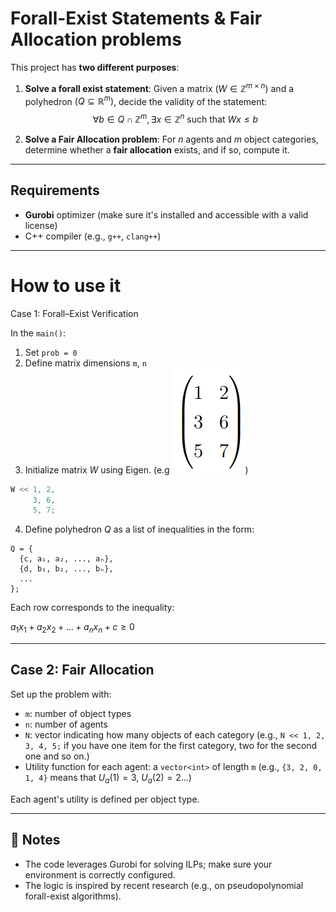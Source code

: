 # Forall-Exist Statements & Fair Allocation problems

This project has **two different purposes**:

1. **Solve a forall exist statement**: Given a matrix $( W \in \mathbb{Z}^{m 	\times n} )$ and a polyhedron $( Q \subseteq \mathbb{R}^m )$, decide the validity of the statement:
   $$\forall b \in Q \cap \mathbb{Z}^m,  \exists x \in \mathbb{Z}^n 	\text{ such that } Wx \leq b$$

2. **Solve a Fair Allocation problem**: For $n$ agents and $m$ object categories, determine whether a **fair allocation** exists, and if so, compute it.

---

## Requirements

- **Gurobi** optimizer (make sure it's installed and accessible with a valid license)
- C++ compiler (e.g., `g++`, `clang++`)

---
# How to use it
 Case 1: Forall–Exist Verification

In the `main()`:
1. Set `prob = 0`
2. Define matrix dimensions `m`, `n`
3. Initialize matrix $W$ using Eigen. (e.g ![Matrice exemple](matrice_exemple.png))
```cpp
W << 1, 2,
     3, 6,
     5, 7;
```

4. Define polyhedron  $Q$ as a list of inequalities in the form:

```
Q = {
  {c, a₁, a₂, ..., aₙ},
  {d, b₁, b₂, ..., bₙ},
  ...
};
```

Each row corresponds to the inequality:

$a_1 x_1 + a_2 x_2 + \dots + a_n x_n + c \geq 0$

---

## Case 2: Fair Allocation

Set up the problem with:
- `m`: number of object types
- `n`: number of agents
- `N`: vector indicating how many objects of each category (e.g., `N << 1, 2, 3, 4, 5;` if you have one item for the first category, two for the second one and so on.)
- Utility function for each agent: a `vector<int>` of length `m` (e.g., `{3, 2, 0, 1, 4}` means that $U_{a}(1)=3$, $U_{a}(2)=2$...)

Each agent's utility is defined per object type.

---

## 📎 Notes

- The code leverages Gurobi for solving ILPs; make sure your environment is correctly configured.
- The logic is inspired by recent research (e.g., on pseudopolynomial forall-exist algorithms).
